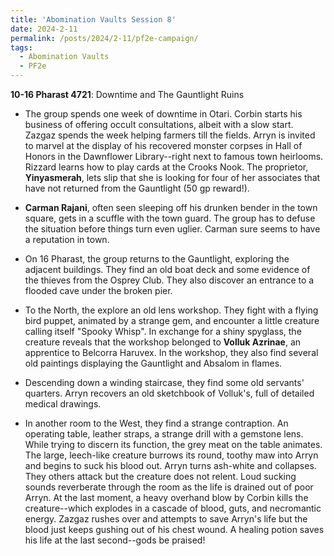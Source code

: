 ```yaml
---
title: 'Abomination Vaults Session 8'
date: 2024-2-11
permalink: /posts/2024/2-11/pf2e-campaign/
tags:
  - Abomination Vaults
  - PF2e
---
```



**10-16 Pharast 4721**: Downtime and The Gauntlight Ruins

- The group spends one week of downtime in Otari. Corbin starts his business of offering occult consultations, albeit with a slow start. Zazgaz spends the week helping farmers till the fields. Arryn is invited to marvel at the display of his recovered monster corpses in Hall of Honors in the Dawnflower Library--right next to famous town heirlooms. Rizzard learns how to play cards at the Crooks Nook. The proprietor, **Yinyasmerah**, lets slip that she is looking for four of her associates that have not returned from the Gauntlight (50 gp reward!).

- **Carman Rajani**, often seen sleeping off his drunken bender in the town square, gets in a scuffle with the town guard. The group has to defuse the situation before things turn even uglier. Carman sure seems to have a reputation in town.

- On 16 Pharast, the group returns to the Gauntlight, exploring the adjacent buildings. They find an old boat deck and some evidence of the thieves from the Osprey Club. They also discover an entrance to a flooded cave under the broken pier. 

- To the North, the explore an old lens workshop. They fight with a flying bird puppet, animated by a strange gem, and encounter a little creature calling itself "Spooky Whisp". In exchange for a shiny spyglass, the creature reveals that the workshop belonged to **Volluk Azrinae**, an apprentice to Belcorra Haruvex. In the workshop, they also find several old paintings displaying the Gauntlight and Absalom in flames.

- Descending down a winding staircase, they find some old servants' quarters. Arryn recovers an old sketchbook of Volluk's, full of detailed medical drawings. 

- In another room to the West, they find a strange contraption. An operating table, leather straps, a strange drill with a gemstone lens. While trying to discern its function, the grey meat on the table animates. The large, leech-like creature burrows its round, toothy maw into Arryn and begins to suck his blood out. Arryn turns ash-white and collapses. They others attack but the creature does not relent. Loud sucking sounds reverberate through the room as the life is drained out of poor Arryn. At the last moment, a heavy overhand blow by Corbin kills the creature--which explodes in a cascade of blood, guts, and necromantic energy. Zazgaz rushes over and attempts to save Arryn's life but the blood just keeps gushing out of his chest wound. A healing potion saves his life at the last second--gods be praised!



